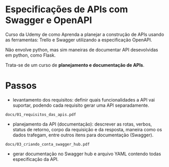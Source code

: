 # Especificações de APIs com **Swagger** e **OpenAPI**

Curso da Udemy de como Aprenda a planejar a construção de APIs usando as ferramentas: Trello e Swagger utilizando a especificação OpenAPI.

Não envolve python, mas sim maneiras de documentar API desevolvidas em python, como Flask.

Trata-se de um curso de **planejamento e documentação de APIs**.

# Passos

* levantamento dos requisitos: definir quais funcionalidades a API vai suportar, podendo cada requisito gerar uma API separadamente.

```docs/01_requisitos_das_apis.pdf```

* planejamento da API (documentação): descrever as rotas, verbos, status de retorno, corpo da requisição e da resposta, maneira como os dados trafegam, entre outros itens para documentação (Swagger).

```docs/03_criando_conta_swagger_hub.pdf```

* gerar documentação no Swagger hub e arquivo YAML contendo todas especificação da API.
